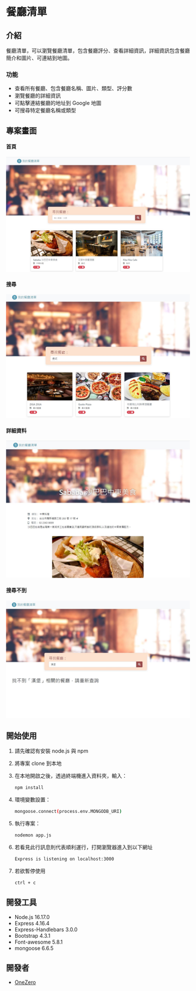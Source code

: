 # 餐廳清單


## 介紹

餐廳清單，可以瀏覽餐廳清單，包含餐廳評分、查看詳細資訊，詳細資訊包含餐廳簡介和圖片、可連結到地圖。

### 功能

- 查看所有餐廳、包含餐廳名稱、圖片、類型、評分數
- 瀏覽餐廳的詳細資訊
- 可點擊連結餐廳的地址到 Google 地圖
- 可搜尋特定餐廳名稱或類型

## 專案畫面

#### 首頁

![首頁](https://github.com/OneZerocococo/restaurant_list/blob/main/public/image/index.JPG)

#### 搜尋

![搜尋](https://github.com/OneZerocococo/restaurant_list/blob/main/public/image/search.JPG)

#### 詳細資料

![詳細資料](https://github.com/OneZerocococo/restaurant_list/blob/main/public/image/show.JPG)

#### 搜尋不到

![搜尋不到](https://github.com/OneZerocococo/restaurant_list/blob/main/public/image/notfound.JPG)

## 開始使用

1. 請先確認有安裝 node.js 與 npm
2. 將專案 clone 到本地
3. 在本地開啟之後，透過終端機進入資料夾，輸入：

   ```bash
   npm install
   ```
4. 環境變數設置：

   ```bash
   mongoose.connect(process.env.MONGODB_URI)
   ```

5. 執行專案：

   ```bash
   nodemon app.js
   ```

6. 若看見此行訊息則代表順利運行，打開瀏覽器進入到以下網址

   ```bash
   Express is listening on localhost:3000
   ```

7. 若欲暫停使用

   ```bash
   ctrl + c
   ```

## 開發工具

- Node.js 16.17.0
- Express 4.16.4
- Express-Handlebars 3.0.0
- Bootstrap 4.3.1
- Font-awesome 5.8.1
- mongoose 6.6.5

## 開發者
- [OneZero](https://github.com/OneZerocococo)
